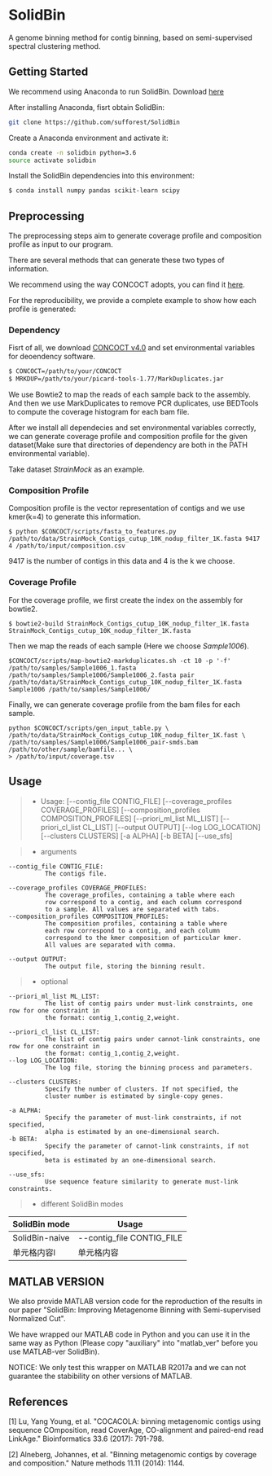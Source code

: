 # SolidBin
A genome binning method for contig binning, based on semi-supervised spectral clustering method.

## <a name="started"></a>Getting Started

We recommend using Anaconda to run SolidBin. Download [here](https://www.continuum.io/downloads)

After installing Anaconda, fisrt obtain SolidBin:

```sh
git clone https://github.com/sufforest/SolidBin
```
Create a Anaconda environment and activate it:

```sh
conda create -n solidbin python=3.6
source activate solidbin
```

Install the SolidBin dependencies into this environment:

```sh
$ conda install numpy pandas scikit-learn scipy
```

## <a name="preprocessing"></a>Preprocessing

The preprocessing steps aim to generate coverage profile and composition profile as input to our program.

There are several methods that can generate these two types of information.

We recommend using the way CONCOCT adopts, you can find it [here](https://github.com/BinPro/CONCOCT/). 

For the reproducibility, we provide a complete example to show how each profile is generated:

### Dependency

Fisrt of all, we download [CONCOCT v4.0](https://github.com/BinPro/CONCOCT/archive/0.4.0.zip) and set environmental variables for deoendency software.

```sh
$ CONCOCT=/path/to/your/CONCOCT
$ MRKDUP=/path/to/your/picard-tools-1.77/MarkDuplicates.jar

```

We use Bowtie2 to map the reads of each sample back to the assembly.
And then we use MarkDuplicates to remove PCR duplicates, use BEDTools to compute the coverage histogram for each bam file.

After we install all dependecies and set environmental variables correctly, we can generate coverage profile and composition profile for the given dataset(Make sure that directories of dependency are both in the PATH environmental variable).

Take dataset *StrainMock* as an example.


### Composition Profile

Composition profile is the vector representation of contigs and we use kmer(k=4) to generate this information.

```
$ python $CONCOCT/scripts/fasta_to_features.py /path/to/data/StrainMock_Contigs_cutup_10K_nodup_filter_1K.fasta 9417 4 /path/to/input/composition.csv
```
9417 is the number of contigs in this data and 4 is the k we choose.

### Coverage Profile
For the coverage profile, we first create the index on the assembly for bowtie2.

```
$ bowtie2-build StrainMock_Contigs_cutup_10K_nodup_filter_1K.fasta StrainMock_Contigs_cutup_10K_nodup_filter_1K.fasta
```
Then we map the reads of each sample (Here we choose *Sample1006*).

```
$CONCOCT/scripts/map-bowtie2-markduplicates.sh -ct 10 -p '-f' /path/to/samples/Sample1006_1.fasta /path/to/samples/Sample1006/Sample1006_2.fasta pair /path/to/data/StrainMock_Contigs_cutup_10K_nodup_filter_1K.fasta Sample1006 /path/to/samples/Sample1006/
```

Finally, we can generate coverage profile from the bam files for each sample.

```
python $CONCOCT/scripts/gen_input_table.py \
/path/to/data/StrainMock_Contigs_cutup_10K_nodup_filter_1K.fast \
/path/to/samples/Sample1006/Sample1006_pair-smds.bam /path/to/other/sample/bamfile... \
> /path/to/input/coverage.tsv
```



## <a name="usage"></a>Usage


> - Usage:         [--contig_file CONTIG_FILE]
                   [--coverage_profiles COVERAGE_PROFILES]
                   [--composition_profiles COMPOSITION_PROFILES]
                   [--priori_ml_list ML_LIST] 
                   [--priori_cl_list CL_LIST] 
                   [--output OUTPUT]
                   [--log LOG_LOCATION]
                   [--clusters CLUSTERS]
                   [-a ALPHA]
                   [-b BETA]
                   [--use_sfs]

> - arguments
				
  	--contig_file CONTIG_FILE: 
              The contigs file.
	
  	--coverage_profiles COVERAGE_PROFILES: 
              The coverage_profiles, containing a table where each
              row correspond to a contig, and each column correspond
              to a sample. All values are separated with tabs.
  	--composition_profiles COMPOSITION_PROFILES: 
              The composition profiles, containing a table where
              each row correspond to a contig, and each column
              correspond to the kmer composition of particular kmer.
              All values are separated with comma.
	
  	--output OUTPUT:
              The output file, storing the binning result.
  
> - optional

  	--priori_ml_list ML_LIST:
              The list of contig pairs under must-link constraints, one row for one constraint in
              the format: contig_1,contig_2,weight.
                        
  	--priori_cl_list CL_LIST:
              The list of contig pairs under cannot-link constraints, one row for one constraint in
              the format: contig_1,contig_2,weight.
    --log LOG_LOCATION:
              The log file, storing the binning process and parameters.
    
    --clusters CLUSTERS: 
              Specify the number of clusters. If not specified, the
              cluster number is estimated by single-copy genes.
                        
    -a ALPHA:
              Specify the parameter of must-link constraints, if not specified, 
              alpha is estimated by an one-dimensional search.
    -b BETA:
              Specify the parameter of cannot-link constraints, if not specified, 
              beta is estimated by an one-dimensional search.
                  
    --use_sfs:
              Use sequence feature similarity to generate must-link constraints.
> - different SolidBin modes
  
  SolidBin mode | Usage  
  ------------- | -------------
 SolidBin-naive | --contig_file CONTIG_FILE 
 单元格内容l  | 单元格内容
## <a name="preprocessing"></a>MATLAB VERSION
We also provide MATLAB version code for the reproduction of the results in our paper "SolidBin: Improving Metagenome Binning with Semi-supervised Normalized Cut".

We have wrapped our MATLAB code in Python and you can use it in the same way as Python (Please copy "auxiliary" into "matlab_ver" before you use MATLAB-ver SolidBin).

NOTICE: We only test this wrapper on MATLAB R2017a and we can not guarantee the stabibility on other versions of MATLAB.



## <a name="preprocessing"></a>References

[1] Lu, Yang Young, et al. "COCACOLA: binning metagenomic contigs using sequence COmposition, read CoverAge, CO-alignment and paired-end read LinkAge." Bioinformatics 33.6 (2017): 791-798.

[2] Alneberg, Johannes, et al. "Binning metagenomic contigs by coverage and composition." Nature methods 11.11 (2014): 1144.             





